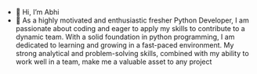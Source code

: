 - 👋 Hi, I’m Abhi
- 👀 As a highly motivated and enthusiastic fresher Python Developer, I am passionate about coding and eager to apply my skills to contribute to a dynamic team. With a solid foundation in python programming, I am dedicated to learning and growing in a fast-paced environment. My strong analytical and problem-solving skills, combined with my ability to work well in a team, make me a valuable asset to any project

<!---
001abhi001/001abhi001 is a ✨ special ✨ repository because its `README.md` (this file) appears on your GitHub profile.
You can click the Preview link to take a look at your changes.
--->
